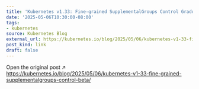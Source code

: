 ```yaml
---
title: 'Kubernetes v1.33: Fine-grained SupplementalGroups Control Graduates to Beta'
date: '2025-05-06T10:30:00-08:00'
tags:
- kubernetes
source: Kubernetes Blog
external_url: https://kubernetes.io/blog/2025/05/06/kubernetes-v1-33-fine-grained-supplementalgroups-control-beta/
post_kind: link
draft: false
---
```

Open the original post ↗ https://kubernetes.io/blog/2025/05/06/kubernetes-v1-33-fine-grained-supplementalgroups-control-beta/
